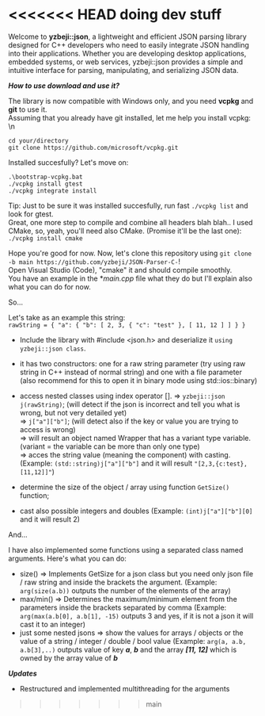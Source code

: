 <<<<<<< HEAD
doing dev stuff 
=======
Welcome to **yzbeji::json**, a lightweight and efficient JSON parsing library designed for C++ developers who need to easily integrate JSON handling into their applications. Whether you are developing desktop applications, embedded systems, or web services, yzbeji::json provides a simple and intuitive interface for parsing, manipulating, and serializing JSON data.


***How to use download and use it?*** <br>

The library is now compatible with Windows only, and you need **vcpkg** and **git** to use it. <br>
Assuming that you already have git installed, let me help you install vcpkg: \n

`cd your/directory` <br>
`git clone https://github.com/microsoft/vcpkg.git` <br>

Installed succesfully? Let's move on:  <br>

`.\bootstrap-vcpkg.bat` <br>
`./vcpkg install gtest` <br>
`./vcpkg integrate install` <br>

Tip: Just to be sure it was installed succesfully, run fast `./vcpkg list` and look for gtest. <br>
Great, one more step to compile and combine all headers blah blah.. I used CMake, so, yeah, you'll need also CMake. (Promise it'll be the last one): <br>
`./vcpkg install cmake` <br>

Hope you're good for now. Now, let's clone this repository using `git clone -b main https://github.com/yzbeji/JSON-Parser-C-`! <br>
Open Visual Studio (Code), "cmake" it and should compile smoothly. <br>
You have an example in the **main.cpp* file what they do but I'll explain also what you can do for now. <br>

So... <br>

Let's take as an example this string: <br>
`rawString = {
              "a": {
                "b": [
                  2,
                  3,
                  { "c": "test" },
                  [ 11, 12 ]
                ]
              }
            }`
  <br>
- Include the library with #include <json.h> and deserialize it `using yzbeji::json class`. <br>
- it has two constructors: one for a raw string parameter (try using raw string in C++ instead of normal string) and one with a file parameter (also recommend for this to open it in binary mode using std::ios::binary) <br>
- access nested classes using index operator [].
=> ```yzbeji::json j(rawString)```; (will detect if the json is incorrect and tell you what is wrong, but not very detailed yet) <br>
=> ```j["a"]["b"]```; (will detect also if the key or value you are trying to access is wrong) <br>
=> will result an object named Wrapper that has a variant type variable. (variant = the variable can be more than only one type) <br>
=> acces the string value (meaning the component) with casting. (Example: `(std::string)j["a"]["b"]` and it will result `"[2,3,{c:test},[11,12]]"`) <br>

- determine the size of the object / array using function `GetSize()` function; <br>
- cast also possible integers and doubles (Example: `(int)j["a"]["b"][0]` and it will result 2) <br>

And... <br>

I have also implemented some functions using a separated class named arguments. Here's what you can do: <br>

- size() => Implements GetSize for a json class but you need only json file / raw string and inside the brackets the argument. (Example: ```arg(size(a.b))``` outputs the number of the elements of the array)
- max/min() => Determines the maximum/minimum element from the parameters inside the brackets separated by comma (Example: ```arg(max(a.b[0], a.b[1], -15)``` outputs 3 and yes, if it is not a json it will cast it to an integer)
- just some nested jsons => show the values for arrays / objects or the value of a string / integer / double / bool value (Example: ```arg(a, a.b, a.b[3],..)``` outputs value of key ***a***, ***b*** and the array ***[11, 12]*** which is owned by the array value of ***b***  

***Updates*** 
- Restructured and implemented multithreading for the arguments







>>>>>>> main
